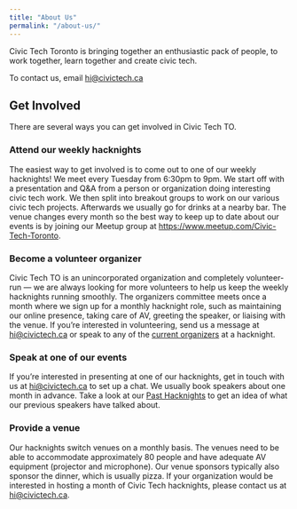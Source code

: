 ```yaml
---
title: "About Us"
permalink: "/about-us/"
---
```


Civic Tech Toronto is bringing together an enthusiastic pack of people, to work together, learn together and create civic tech.

To contact us, email hi@civictech.ca

## Get Involved

There are several ways you can get involved in Civic Tech TO.

### Attend our weekly hacknights

The easiest way to get involved is to come out to one of our weekly hacknights! We meet every Tuesday from 6:30pm to 9pm. We start off with a presentation and Q&A from a person or organization doing interesting civic tech work. We then split into breakout groups to work on our various civic tech projects. Afterwards we usually go for drinks at a nearby bar. The venue changes every month so the best way to keep up to date about our events is by joining our Meetup group at https://www.meetup.com/Civic-Tech-Toronto.

### Become a volunteer organizer

Civic Tech TO is an unincorporated organization and completely volunteer-run — we are always looking for more volunteers to help us keep the weekly hacknights running smoothly. The organizers committee meets once a month where we sign up for a monthly hacknight role, such as maintaining our online presence, taking care of AV, greeting the speaker, or liaising with the venue. If you’re interested in volunteering, send us a message at hi@civictech.ca or speak to any of the [current organizers](/about-us/organizers/) at a hacknight.

### Speak at one of our events

If you’re interested in presenting at one of our hacknights, get in touch with us at hi@civictech.ca to set up a chat. We usually book speakers about one month in advance. Take a look at our [Past Hacknights](/updates/) to get an idea of what our previous speakers have talked about.

### Provide a venue

Our hacknights switch venues on a monthly basis. The venues need to be able to accommodate approximately 80 people and have adequate AV equipment (projector and microphone). Our venue sponsors typically also sponsor the dinner, which is usually pizza. If your organization would be interested in hosting a month of Civic Tech hacknights, please contact us at hi@civictech.ca.
